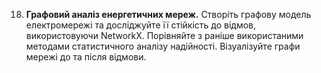 18. **Графовий аналіз енергетичних мереж.** Створіть графову модель електромережі та досліджуйте її стійкість до відмов, використовуючи NetworkX. Порівняйте з раніше використаними методами статистичного аналізу надійності. Візуалізуйте графи мережі до та після відмови.